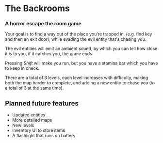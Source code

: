 # The Backrooms

### A horror escape the room game

Your goal is to find a way out of the place you're trapped in, (e.g. find key and then an exit door), while evading the evil entity that's chasing you.

The evil entities will emit an ambient sound, by which you can tell how close it is to you, if it catches you, the game ends.

Pressing _Shift_ will make you run, but you have a stamina bar which you have to keep in check.

There are a total of 3 levels, each level increases with difficulty, making both the map harder to complete, and adding a new entity to chase you (to a total of 3 at the same time).

## Planned future features

* Updated entities
* More detailed maps
* New levels
* Inventory UI to store items
* A flashlight that runs on battery
